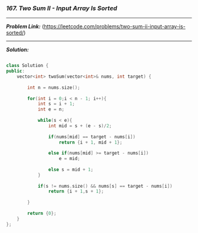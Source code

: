 ### ***167. Two Sum II - Input Array Is Sorted***

<hr>

***Problem Link:*** (https://leetcode.com/problems/two-sum-ii-input-array-is-sorted/)

<hr>

***Solution:***

```cpp

class Solution {
public:
    vector<int> twoSum(vector<int>& nums, int target) {
        
        int n = nums.size();
        
        for(int i = 0;i < n - 1; i++){
            int s = i + 1;
            int e = n;
            
            while(s < e){
                int mid = s + (e - s)/2;
                
                if(nums[mid] == target - nums[i]) 
                    return {i + 1, mid + 1};
                
                else if(nums[mid] >= target - nums[i]) 
                    e = mid;
                
                else s = mid + 1;
            }
            
            if(s != nums.size() && nums[s] == target - nums[i]) 
                return {i + 1,s + 1};
            
        }
        
        return {0}; 
    }
};

```

